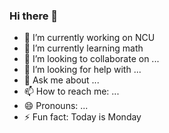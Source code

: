 ### Hi there 👋
- 🔭 I’m currently working on NCU
- 🌱 I’m currently learning math
- 👯 I’m looking to collaborate on ...
- 🤔 I’m looking for help with ...
- 💬 Ask me about ...
- 📫 How to reach me: ...
- 😄 Pronouns: ...
- ⚡ Fun fact: Today is Monday

